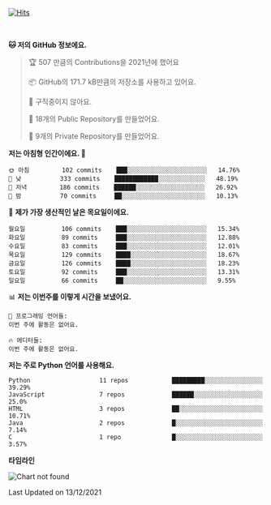 [![Hits](https://hits.seeyoufarm.com/api/count/incr/badge.svg?url=https%3A%2F%2Fgithub.com%2FSoohan-Park&count_bg=%23000000&title_bg=%23828282&icon=gradle.svg&icon_color=%23FFFFFF&title=Visited&edge_flat=false)](https://hits.seeyoufarm.com)  

<br/>

<!--START_SECTION:waka-->
**🐱 저의 GitHub 정보에요.** 

> 🏆 507 만큼의 Contributions을 2021년에 했어요
 > 
> 📦 GitHub의 171.7 kB만큼의 저장소를 사용하고 있어요. 
 > 
> 🚫 구직중이지 않아요.
 > 
> 📜 18개의 Public Repository를 만들었어요. 
 > 
> 🔑 9개의 Private Repository를 만들었어요.  
 > 
**저는 아침형 인간이에요. 🐤** 

```text
🌞 아침         102 commits    ███░░░░░░░░░░░░░░░░░░░░░░   14.76% 
🌆 낮　         333 commits    ████████████░░░░░░░░░░░░░   48.19% 
🌃 저녁         186 commits    ██████░░░░░░░░░░░░░░░░░░░   26.92% 
🌙 밤　         70 commits     ██░░░░░░░░░░░░░░░░░░░░░░░   10.13%

```
📅 **제가 가장 생산적인 날은 목요일이에요.** 

```text
월요일          106 commits    ███░░░░░░░░░░░░░░░░░░░░░░   15.34% 
화요일          89 commits     ███░░░░░░░░░░░░░░░░░░░░░░   12.88% 
수요일          83 commits     ███░░░░░░░░░░░░░░░░░░░░░░   12.01% 
목요일          129 commits    ████░░░░░░░░░░░░░░░░░░░░░   18.67% 
금요일          126 commits    ████░░░░░░░░░░░░░░░░░░░░░   18.23% 
토요일          92 commits     ███░░░░░░░░░░░░░░░░░░░░░░   13.31% 
일요일          66 commits     ██░░░░░░░░░░░░░░░░░░░░░░░   9.55%

```


📊 **저는 이번주를 이렇게 시간을 보냈어요.** 

```text
💬 프로그래밍 언어들: 
이번 주에 활동은 없어요.

🔥 에디터들: 
이번 주에 활동은 없어요.

```

**저는 주로 Python 언어를 사용해요.** 

```text
Python                   11 repos            █████████░░░░░░░░░░░░░░░░   39.29% 
JavaScript               7 repos             ██████░░░░░░░░░░░░░░░░░░░   25.0% 
HTML                     3 repos             ██░░░░░░░░░░░░░░░░░░░░░░░   10.71% 
Java                     2 repos             █░░░░░░░░░░░░░░░░░░░░░░░░   7.14% 
C                        1 repo              █░░░░░░░░░░░░░░░░░░░░░░░░   3.57%

```


**타임라인**

![Chart not found](https://raw.githubusercontent.com/Soohan-Park/Soohan-Park/master/charts/bar_graph.png) 


 Last Updated on 13/12/2021
<!--END_SECTION:waka-->
